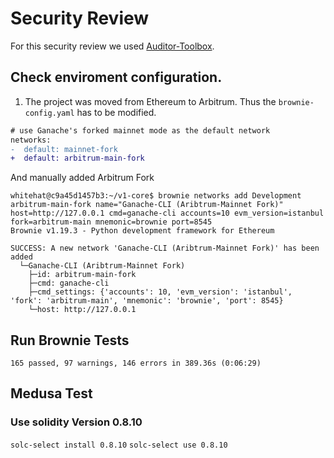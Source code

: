 # Security Review

For this security review we used [Auditor-Toolbox](https://github.com/Deivitto/auditor-docker).

## Check enviroment configuration.

1. The project was moved from Ethereum to Arbitrum. Thus the `brownie-config.yaml` has to be modified.

```diff
# use Ganache's forked mainnet mode as the default network
networks:
-  default: mainnet-fork
+  default: arbitrum-main-fork
```

And manually added Arbitrum Fork
```
whitehat@c9a45d1457b3:~/v1-core$ brownie networks add Development arbitrum-main-fork name="Ganache-CLI (Aribtrum-Mainnet Fork)" host=http://127.0.0.1 cmd=ganache-cli accounts=10 evm_version=istanbul fork=arbitrum-main mnemonic=brownie port=8545
Brownie v1.19.3 - Python development framework for Ethereum

SUCCESS: A new network 'Ganache-CLI (Aribtrum-Mainnet Fork)' has been added
  └─Ganache-CLI (Aribtrum-Mainnet Fork)
    ├─id: arbitrum-main-fork
    ├─cmd: ganache-cli
    ├─cmd_settings: {'accounts': 10, 'evm_version': 'istanbul', 'fork': 'arbitrum-main', 'mnemonic': 'brownie', 'port': 8545}
    └─host: http://127.0.0.1
```

## Run Brownie Tests

```
165 passed, 97 warnings, 146 errors in 389.36s (0:06:29)
```

## Medusa Test

### Use solidity Version 0.8.10

`solc-select install 0.8.10`
`solc-select use 0.8.10`
